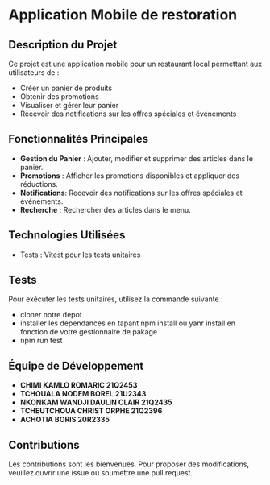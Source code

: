# Application Mobile de restoration

## Description du Projet

Ce projet est une application mobile pour un restaurant local permettant aux utilisateurs de :

* Créer un panier de produits
* Obtenir des promotions
* Visualiser et gérer leur panier
* Recevoir des notifications sur les offres spéciales et événements

## Fonctionnalités Principales

*  **Gestion du Panier** : Ajouter, modifier et supprimer des articles dans le panier.
* **Promotions** : Afficher les promotions disponibles et appliquer des réductions.
* **Notifications**: Recevoir des notifications sur les offres spéciales et événements.
* **Recherche** : Rechercher des articles dans le menu.

## Technologies Utilisées
* Tests : Vitest pour les tests unitaires

## Tests
Pour exécuter les tests unitaires, utilisez la commande suivante :
- cloner notre depot 
- installer les dependances en tapant npm install ou yanr install en fonction de votre gestionnaire de pakage
- npm run test

## Équipe de Développement

* **CHIMI KAMLO ROMARIC         21Q2453**
* **TCHOUALA NODEM BOREL        21U2343**
* **NKONKAM WANDJI DAULIN CLAIR   21Q2435**
* **TCHEUTCHOUA CHRIST ORPHE   21Q2396**
* **ACHOTIA BORIS              20R2335**


## Contributions

Les contributions sont les bienvenues. Pour proposer des modifications, veuillez ouvrir une issue ou soumettre une pull request.


